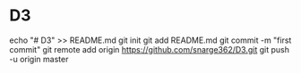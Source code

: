 # D3
echo "# D3" >> README.md
git init
git add README.md
git commit -m "first commit"
git remote add origin https://github.com/snarge362/D3.git
git push -u origin master

